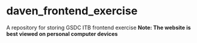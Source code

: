 # daven_frontend_exercise
A repository for storing GSDC ITB frontend exercise
<b>Note: The website is best viewed on personal computer devices</b>
